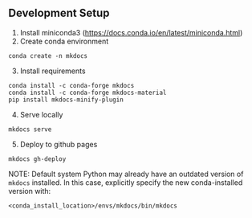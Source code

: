 ## Development Setup

1. Install miniconda3 (https://docs.conda.io/en/latest/miniconda.html)
2. Create conda environment

```conda create -n mkdocs```

3. Install requirements

```
conda install -c conda-forge mkdocs
conda install -c conda-forge mkdocs-material
pip install mkdocs-minify-plugin
```

4. Serve locally

```mkdocs serve```

5. Deploy to github pages

```mkdocs gh-deploy```

NOTE: Default system Python may already have an outdated version of `mkdocs` installed. In this case, explicitly specify the new conda-installed version with:

```<conda_install_location>/envs/mkdocs/bin/mkdocs```
